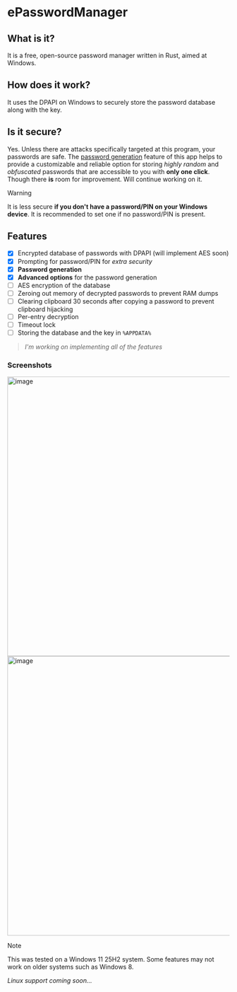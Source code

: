 # ePasswordManager

## What is it?
It is a free, open-source password manager written in Rust, aimed at Windows.

## How does it work?
It uses the DPAPI on Windows to securely store the password database along with the key.

## Is it secure?
Yes. Unless there are attacks specifically targeted at this program, your passwords are safe.
The <ins>password generation</ins> feature of this app helps to provide a customizable and reliable option for storing *highly random* and *obfuscated* passwords
that are accessible to you with **only one click**.
Though there **is** room for improvement. Will continue working on it.

> [!WARNING]
> It is less secure **if you don't have a password/PIN on your Windows device**. It is recommended to set one if no password/PIN is present.

## Features
- [x] Encrypted database of passwords with DPAPI (will implement AES soon)
- [x] Prompting for password/PIN for *extra security*
- [x] **Password generation**
- [x] **Advanced options** for the password generation
- [ ] AES encryption of the database
- [ ] Zeroing out memory of decrypted passwords to prevent RAM dumps
- [ ] Clearing clipboard 30 seconds after copying a password to prevent clipboard hijacking
- [ ] Per-entry decryption
- [ ] Timeout lock
- [ ] Storing the database and the key in `%APPDATA%`
> *I'm working on implementing all of the features*

### Screenshots
<img width="802" height="632" alt="image" src="https://github.com/user-attachments/assets/196101ab-65ce-48ba-96e1-3afdd338a8eb" />
<img width="802" height="632" alt="image" src="https://github.com/user-attachments/assets/b7b1bf17-a7f8-4e40-aee1-26a2944d7d68" />


> [!NOTE]
> This was tested on a Windows 11 25H2 system. Some features may not work on older systems such as Windows 8.

*Linux support coming soon...*
